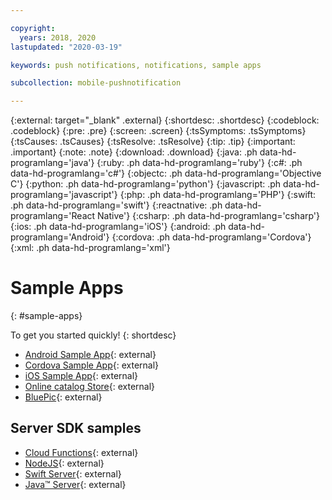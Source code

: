 ```yaml
---

copyright:
  years: 2018, 2020
lastupdated: "2020-03-19"

keywords: push notifications, notifications, sample apps

subcollection: mobile-pushnotification

---
```


{:external: target="_blank" .external}
{:shortdesc: .shortdesc}
{:codeblock: .codeblock}
{:pre: .pre}
{:screen: .screen}
{:tsSymptoms: .tsSymptoms}
{:tsCauses: .tsCauses}
{:tsResolve: .tsResolve}
{:tip: .tip}
{:important: .important}
{:note: .note}
{:download: .download}
{:java: .ph data-hd-programlang='java'}
{:ruby: .ph data-hd-programlang='ruby'}
{:c#: .ph data-hd-programlang='c#'}
{:objectc: .ph data-hd-programlang='Objective C'}
{:python: .ph data-hd-programlang='python'}
{:javascript: .ph data-hd-programlang='javascript'}
{:php: .ph data-hd-programlang='PHP'}
{:swift: .ph data-hd-programlang='swift'}
{:reactnative: .ph data-hd-programlang='React Native'}
{:csharp: .ph data-hd-programlang='csharp'}
{:ios: .ph data-hd-programlang='iOS'}
{:android: .ph data-hd-programlang='Android'}
{:cordova: .ph data-hd-programlang='Cordova'}
{:xml: .ph data-hd-programlang='xml'}

# Sample Apps
{: #sample-apps}

To get you started quickly!
{: shortdesc}

- [Android Sample App](https://github.com/ibm-bluemix-mobile-services/bms-samples-android-hellopush/){: external}
- [Cordova Sample App](https://github.com/ibm-bluemix-mobile-services/bms-samples-cordova-hellopush){: external}
- [iOS Sample App](https://github.com/ibm-bluemix-mobile-services/bms-samples-swift-hellopush){: external}
- [Online catalog Store](https://github.com/ibm-bluemix-mobile-services/mobiledashboard-storecatalog-backend){: external}
- [BluePic](https://github.com/IBM/BluePic){: external}
 
## Server SDK samples

- [Cloud Functions](https://github.com/ibm-bluemix-push-notifications/HelloPush-CloudFunctions){: external}
- [NodeJS](https://github.com/ibm-bluemix-push-notifications/HelloPush-NodeJS){: external}
- [Swift Server](https://github.com/ibm-bluemix-push-notifications/HelloPush-Swift-Server){: external}
- [Java&trade; Server](https://github.com/ibm-bluemix-push-notifications/HelloPush-Java-Server){: external}
